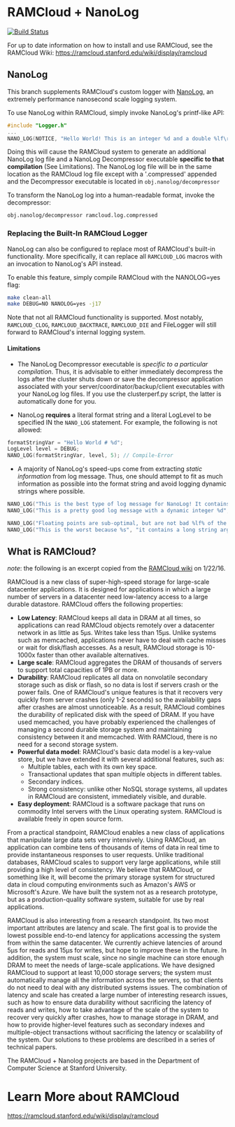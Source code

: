# RAMCloud + NanoLog
[![Build Status](https://travis-ci.org/PlatformLab/RAMCloud.svg?branch=master)](https://travis-ci.org/PlatformLab/RAMCloud)

For up to date information on how to install and use RAMCloud, see the RAMCloud Wiki:
https://ramcloud.stanford.edu/wiki/display/ramcloud

## NanoLog
This branch supplements RAMCloud's custom logger with [NanoLog](https://github.com/PlatformLab/NanoLog), an extremely performance nanosecond scale logging system.

To use NanoLog within RAMCloud, simply invoke NanoLog's printf-like API:
```cpp
#include "Logger.h"
...
NANO_LOG(NOTICE, "Hello World! This is an integer %d and a double %lf\r\n", 1, 2.0);
```

Doing this will cause the RAMCloud system to generate an additional NanoLog log file and a NanoLog Decompressor executable **specific to that compilation** (See Limitations). The NanoLog log file will be in the same location as the RAMCloud log file except with a '.compressed' appended and the Decompressor executable is located in `obj.nanolog/decompressor`

To transform the NanoLog log into a human-readable format, invoke the decompressor:
```bash
obj.nanolog/decompressor ramcloud.log.compressed
```

### Replacing the Built-In RAMCloud Logger
NanoLog can also be configured to replace most of RAMCloud's built-in functionality. More specifically, it can replace all ```RAMCLOUD_LOG``` macros with an invocation to NanoLog's API instead.

To enable this feature, simply compile RAMCloud with the NANOLOG=yes flag:
```bash
make clean-all
make DEBUG=NO NANOLOG=yes -j17
```

Note that not all RAMCloud functionality is supported. Most notably, ```RAMCLOUD_CLOG```, ```RAMCLOUD_BACKTRACE```, ```RAMCLOUD_DIE``` and FileLogger will still forward to RAMCloud's internal logging system.

#### Limitations
- The NanoLog Decompressor executable is *specific to a particular compilation*. Thus, it is advisable to either immediately decompress the logs after the cluster shuts down or save the decompressor application associated with your server/coordinator/backup/client executables with your NanoLog log files. If you use the clusterperf.py script, the latter is automatically done for you.


- NanoLog **requires** a literal format string and a literal LogLevel to be specified IN the ```NANO_LOG``` statement. For example, the following is not allowed:

```cpp
formatStringVar = "Hello World # %d";
LogLevel level = DEBUG;
NANO_LOG(formatStringVar, level, 5); // Compile-Error
```


- A majority of NanoLog's speed-ups come from extracting *static information* from log message. Thus, one should attempt to fit as much information as possible into the format string and avoid logging dynamic strings where possible.

```cpp
NANO_LOG("This is the best type of log message for NanoLog! It contains no arguments!");
NANO_LOG("This is a pretty good log message with a dynamic integer %d", number);

NANO_LOG("Floating points are sub-optimal, but are not bad %lf% of the time", 0.50);
NANO_LOG("This is the worst because %s", "it contains a long string argument");
```


## What is RAMCloud?
*note*: the following is an excerpt copied from the [RAMCloud wiki](https://ramcloud.stanford.edu/wiki/display/ramcloud)  on 1/22/16.

RAMCloud is a new class of super-high-speed storage for large-scale datacenter applications. It is designed for applications in which a large number of servers in a datacenter need low-latency access to a large durable datastore. RAMCloud offers the following properties:
- **Low Latency**: RAMCloud keeps all data in DRAM at all times, so applications can read RAMCloud objects remotely over a datacenter network in as little as 5μs. Writes take less than 15μs. Unlike systems such as memcached, applications never have to deal with cache misses or wait for disk/flash accesses. As a result, RAMCloud storage is 10-1000x faster than other available alternatives.
- **Large scale**: RAMCloud aggregates the DRAM of thousands of servers to support total capacities of 1PB or more.
- **Durability**: RAMCloud replicates all data on nonvolatile secondary storage such as disk or flash, so no data is lost if servers crash or the power fails. One of RAMCloud's unique features is that it recovers very quickly from server crashes (only 1-2 seconds) so the availability gaps after crashes are almost unnoticeable. As a result, RAMCloud combines the durability of replicated disk with the speed of DRAM. If you have used memcached, you have probably experienced the challenges of managing a second durable storage system and maintaining consistency between it and memcached. With RAMCloud, there is no need for a second storage system.
- **Powerful data model**: RAMCloud's basic data model is a key-value store, but we have extended it with several additional features, such as:
  - Multiple tables, each with its own key space.
  - Transactional updates that span multiple objects in different tables.
  - Secondary indices.
  - Strong consistency: unlike other NoSQL storage systems, all updates in RAMCloud are consistent, immediately visible, and durable.
- **Easy deployment**: RAMCloud is a software package that runs on commodity Intel servers with the Linux operating system. RAMCloud is available freely in open source form.

From a practical standpoint, RAMCloud enables a new class of applications that manipulate large data sets very intensively. Using RAMCloud, an application can combine tens of thousands of items of data in real time to provide instantaneous responses to user requests.  Unlike traditional databases, RAMCloud scales to support very large applications, while still providing a high level of consistency. We believe that RAMCloud, or something like it, will become the primary storage system for structured data in cloud computing environments such as Amazon's AWS or Microsoft's Azure. We have built the system not as a research prototype, but as a production-quality software system, suitable for use by real applications.

RAMCloud is also interesting from a research standpoint. Its two most important attributes are latency and scale. The first goal is to provide the lowest possible end-to-end latency for applications accessing the system from within the same datacenter. We currently achieve latencies of around 5μs for reads and 15μs for writes, but hope to improve these in the future. In addition, the system must scale, since no single machine can store enough DRAM to meet the needs of large-scale applications. We have designed RAMCloud to support at least 10,000 storage servers; the system must automatically manage all the information across the servers, so that clients do not need to deal with any distributed systems issues. The combination of latency and scale has created a large number of interesting research issues, such as how to ensure data durability without sacrificing the latency of reads and writes, how to take advantage of the scale of the system to recover very quickly after crashes, how to manage storage in DRAM, and how to provide higher-level features such as secondary indexes and multiple-object transactions without sacrificing the latency or scalability of the system. Our solutions to these problems are described in a series of technical papers.

The RAMCloud + Nanolog projects are based in the Department of Computer Science at Stanford University.

# Learn More about RAMCloud
https://ramcloud.stanford.edu/wiki/display/ramcloud